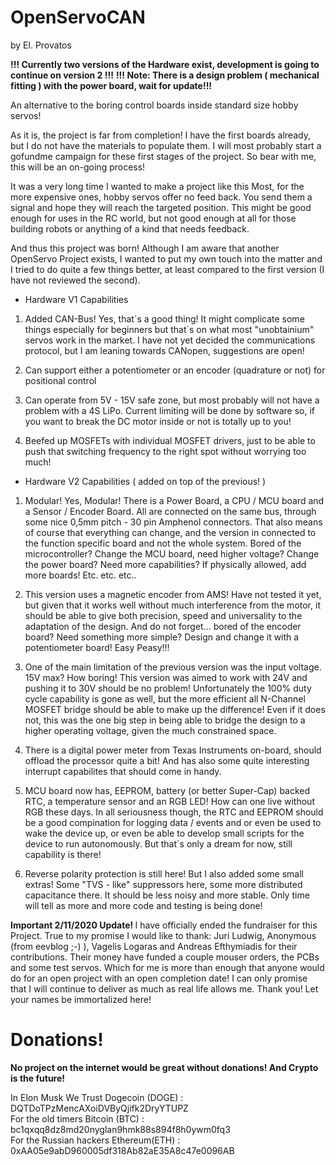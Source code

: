 # OpenServoCAN
by El. Provatos

<b>!!! Currently two versions of the Hardware exist, development is going to continue on version 2 !!!</b>
<b>!!! Note: There is a design problem ( mechanical fitting ) with the power board, wait for update!!!</b>

An alternative to the boring control boards inside standard size hobby servos!

As it is, the project is far from completion! I have the first boards already, but I do not
have the materials to populate them. I will most probably start a gofundme campaign for these
first stages of the project. So bear with me, this will be an on-going process!

It was a very long time I wanted to make a project like this
Most, for the more expensive ones, hobby servos offer no feed back.
You send them a signal and hope they will reach the targeted position.
This might be good enough for uses in the RC world, but not good enough 
at all for those building robots or anything of a kind that needs feedback.

And thus this project was born! Although I am aware that another OpenServo Project
exists, I wanted to put my own touch into the matter and I tried to do quite a few 
things better, at least compared to the first version (I have not reviewed the second).

- Hardware V1 Capabilities

1) Added CAN-Bus! Yes, that´s a good thing! It might complicate some things especially for beginners
but that´s on what most "unobtainium" servos work in the market. I have not yet decided the 
communications protocol, but I am leaning towards CANopen, suggestions are open!

2) Can support either a potentiometer or an encoder (quadrature or not) for positional control

3) Can operate from 5V - 15V safe zone, but most probably will not have a problem with a 4S LiPo.
Current limiting will be done by software so, if you want to break the DC motor inside or not is
totally up to you!

4) Beefed up MOSFETs with individual MOSFET drivers, just to be able to push that switching 
frequency to the right spot without worrying too much!

- Hardware V2 Capabilities ( added on top of the previous! )

1) Modular! Yes, Modular! There is a Power Board, a CPU / MCU board and a Sensor / Encoder Board.
All are connected on the same bus, through some nice 0,5mm pitch - 30 pin Amphenol connectors. 
That also means of course that everything can change, and the version in connected to the function
specific board and not the whole system. Bored of the microcontroller? Change the MCU board, need
higher voltage? Change the power board? Need more capabilities? If physically allowed, add more
boards! Etc. etc. etc.. 

2) This version uses a magnetic encoder from AMS! Have not tested it yet, but given that it works
well without much interference from the motor, it should be able to give both precision, speed and
universality to the adaptation of the design. And do not forget... bored of the encoder board? Need
something more simple? Design and change it with a potentiometer board! Easy Peasy!!! 

3) One of the main limitation of the previous version was the input voltage. 15V max? How boring! 
This version was aimed to work with 24V and pushing it to 30V should be no problem! Unfortunately
the 100% duty cycle capability is gone as well, but the more efficient all N-Channel MOSFET bridge
should be able to make up the difference! Even if it does not, this was the one big step in being
able to bridge the design to a higher operating voltage, given the much constrained space.

4) There is a digital power meter from Texas Instruments on-board, should offload the processor 
quite a bit! And has also some quite interesting interrupt capabilites that should come in handy.

5) MCU board now has, EEPROM, battery (or better Super-Cap) backed RTC, a temperature sensor and
an RGB LED! How can one live without RGB these days. In all seriousness though, the RTC and EEPROM
should be a good compination for logging data / events and or even be used to wake the device up,
or even be able to develop small scripts for the device to run autonomously. But that´s only a dream
for now, still capability is there!

6) Reverse polarity protection is still here! But I also added some small extras! Some "TVS - like"
suppressors here, some more distributed capacitance there. It should be less noisy and more stable.
Only time will tell as more and more code and testing is being done!

<b> Important 2/11/2020 Update! </b>
I have officially ended the fundraiser for this Project. True to my promise I would like to thank:
Juri Ludwig, Anonymous (from eevblog ;-) ), Vagelis Logaras and Andreas Efthymiadis for their contributions.
Their money have funded a couple mouser orders, the PCBs and some test servos. Which for me is more than
enough that anyone would do for an open project with an open completion date! I can only promise that I
will continue to deliver as much as real life allows me. Thank you! Let your names be immortalized here!



# Donations!

<b>No project on the internet would be great without donations! And Crypto is the future! </b>

In Elon Musk We Trust Dogecoin (DOGE) : DQTDoTPzMencAXoiDVByQjifk2DryYTUPZ <br>
For the old timers Bitcoin (BTC)      : bc1qxqq8dz8md20nyglan9hmk88s894f8h0ywm0fq3 <br>
For the Russian hackers Ethereum(ETH) : 0xAA05e9abD960005df318Ab82aE35A8c47e0096AB <br>
